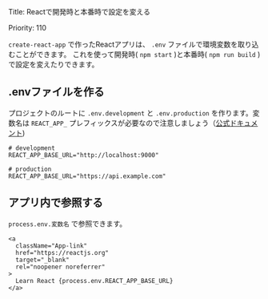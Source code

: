 Title: Reactで開発時と本番時で設定を変える

Priority: 110

 `create-react-app` で作ったReactアプリは、 `.env` ファイルで環境変数を取り込むことができます。
これを使って開発時( `npm start` )と本番時( `npm run build` )で設定を変えたりできます。

## .envファイルを作る

プロジェクトのルートに `.env.development` と `.env.production` を作ります。変数名は `REACT_APP_` プレフィックスが必要なので注意しましょう（[公式ドキュメント](https://create-react-app.dev/docs/adding-custom-environment-variables/))

```
# development
REACT_APP_BASE_URL="http://localhost:9000"
```

```
# production 
REACT_APP_BASE_URL="https://api.example.com"
```

## アプリ内で参照する

 `process.env.変数名` で参照できます。
 
```
<a
  className="App-link"
  href="https://reactjs.org"
  target="_blank"
  rel="noopener noreferrer"
>
  Learn React {process.env.REACT_APP_BASE_URL}
</a>
```




